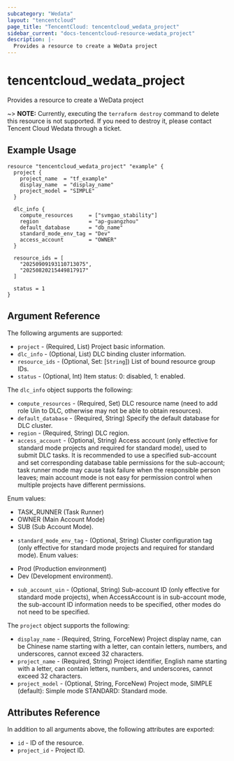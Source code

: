 ```yaml
---
subcategory: "Wedata"
layout: "tencentcloud"
page_title: "TencentCloud: tencentcloud_wedata_project"
sidebar_current: "docs-tencentcloud-resource-wedata_project"
description: |-
  Provides a resource to create a WeData project
---
```


# tencentcloud_wedata_project

Provides a resource to create a WeData project

~> **NOTE:** Currently, executing the `terraform destroy` command to delete this resource is not supported. If you need to destroy it, please contact Tencent Cloud Wedata through a ticket.

## Example Usage

```hcl
resource "tencentcloud_wedata_project" "example" {
  project {
    project_name  = "tf_example"
    display_name  = "display_name"
    project_model = "SIMPLE"
  }

  dlc_info {
    compute_resources     = ["svmgao_stability"]
    region                = "ap-guangzhou"
    default_database      = "db_name"
    standard_mode_env_tag = "Dev"
    access_account        = "OWNER"
  }

  resource_ids = [
    "20250909193110713075",
    "20250820215449817917"
  ]

  status = 1
}
```

## Argument Reference

The following arguments are supported:

* `project` - (Required, List) Project basic information.
* `dlc_info` - (Optional, List) DLC binding cluster information.
* `resource_ids` - (Optional, Set: [`String`]) List of bound resource group IDs.
* `status` - (Optional, Int) Item status: 0: disabled, 1: enabled.

The `dlc_info` object supports the following:

* `compute_resources` - (Required, Set) DLC resource name (need to add role Uin to DLC, otherwise may not be able to obtain resources).
* `default_database` - (Required, String) Specify the default database for DLC cluster.
* `region` - (Required, String) DLC region.
* `access_account` - (Optional, String) Access account (only effective for standard mode projects and required for standard mode), used to submit DLC tasks.
It is recommended to use a specified sub-account and set corresponding database table permissions for the sub-account; task runner mode may cause task failure when the responsible person leaves; main account mode is not easy for permission control when multiple projects have different permissions.

Enum values:
- TASK_RUNNER (Task Runner)
- OWNER (Main Account Mode)
- SUB (Sub Account Mode).
* `standard_mode_env_tag` - (Optional, String) Cluster configuration tag (only effective for standard mode projects and required for standard mode). Enum values:
- Prod  (Production environment)
- Dev  (Development environment).
* `sub_account_uin` - (Optional, String) Sub-account ID (only effective for standard mode projects), when AccessAccount is in sub-account mode, the sub-account ID information needs to be specified, other modes do not need to be specified.

The `project` object supports the following:

* `display_name` - (Required, String, ForceNew) Project display name, can be Chinese name starting with a letter, can contain letters, numbers, and underscores, cannot exceed 32 characters.
* `project_name` - (Required, String) Project identifier, English name starting with a letter, can contain letters, numbers, and underscores, cannot exceed 32 characters.
* `project_model` - (Optional, String, ForceNew) Project mode, SIMPLE (default): Simple mode STANDARD: Standard mode.

## Attributes Reference

In addition to all arguments above, the following attributes are exported:

* `id` - ID of the resource.
* `project_id` - Project ID.


